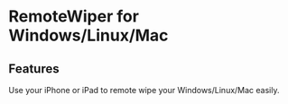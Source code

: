 # RemoteWiper for Windows/Linux/Mac

## Features

Use your iPhone or iPad to remote wipe your Windows/Linux/Mac easily.

